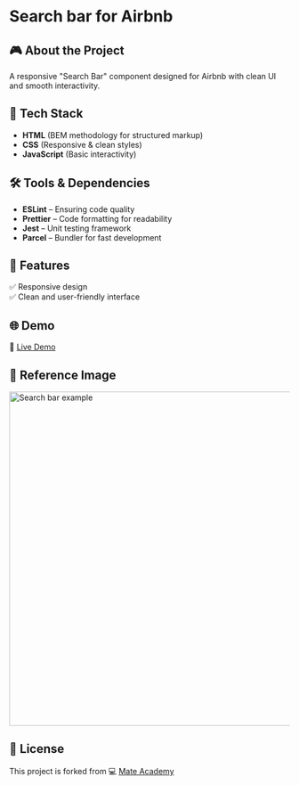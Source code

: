# Search bar for Airbnb

## 🎮 About the Project
A responsive "Search Bar" component designed for Airbnb with clean UI and smooth interactivity.

## 🚀 Tech Stack
- **HTML** (BEM methodology for structured markup)
- **CSS** (Responsive & clean styles)
- **JavaScript** (Basic interactivity)

## 🛠️ Tools & Dependencies
- **ESLint** – Ensuring code quality
- **Prettier** – Code formatting for readability
- **Jest** – Unit testing framework
- **Parcel** – Bundler for fast development

## 📌 Features
✅ Responsive design  
✅ Clean and user-friendly interface  

## 🌐 Demo
🔗 [Live Demo](https://AndriiZakharenko.github.io/search-bar-airbnb/)

## 📸 Reference Image
<img src="./references/search-bar-example.png" alt="Search bar example" width="600px" />

## 📜 License
This project is forked from 💻 [Mate Academy](https://github.com/mate-academy/layout_search-bar-airbnb)
